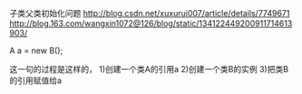 子类父类初始化问题
http://blog.csdn.net/xuxurui007/article/details/7749671
http://blog.163.com/wangxin1072@126/blog/static/134122449200911714613903/

A a = new B();

这一句的过程是这样的，
1)创建一个类A的引用a
2)创建一个类B的实例
3)把类B的引用赋值给a

